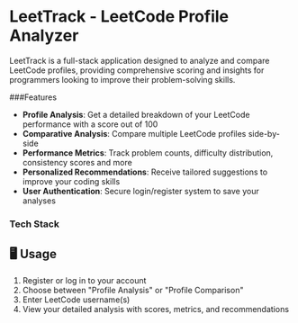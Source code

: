 # LeetTrack - LeetCode Profile Analyzer

LeetTrack is a full-stack application designed to analyze and compare LeetCode profiles, providing comprehensive scoring and insights for programmers looking to improve their problem-solving skills.

###Features

- **Profile Analysis**: Get a detailed breakdown of your LeetCode performance with a score out of 100
- **Comparative Analysis**: Compare multiple LeetCode profiles side-by-side
- **Performance Metrics**: Track problem counts, difficulty distribution, consistency scores and more
- **Personalized Recommendations**: Receive tailored suggestions to improve your coding skills
- **User Authentication**: Secure login/register system to save your analyses

### Tech Stack


## 🖥️ Usage

1. Register or log in to your account
2. Choose between "Profile Analysis" or "Profile Comparison"
3. Enter LeetCode username(s)
4. View your detailed analysis with scores, metrics, and recommendations

